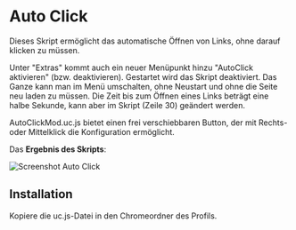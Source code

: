 # Auto Click
Dieses Skript ermöglicht das automatische Öffnen von Links, ohne darauf klicken zu müssen. 

Unter "Extras" kommt auch ein neuer Menüpunkt hinzu "AutoClick aktivieren" (bzw. deaktivieren). Gestartet wird das Skript deaktiviert. Das Ganze kann man im Menü 
umschalten, ohne Neustart und ohne die Seite neu laden zu müssen. Die Zeit bis zum Öffnen eines Links beträgt eine halbe Sekunde, 
kann aber im Skript (Zeile 30) geändert werden.

AutoClickMod.uc.js bietet einen frei verschiebbaren Button, der mit Rechts- oder Mittelklick die Konfiguration ermöglicht.

Das **Ergebnis des Skripts**:

![Screenshot Auto Click](https://github.com/ardiman/userChrome.js/raw/master/autoclick/scr_autoclick.png)

## Installation
Kopiere die uc.js-Datei in den Chromeordner des Profils.

